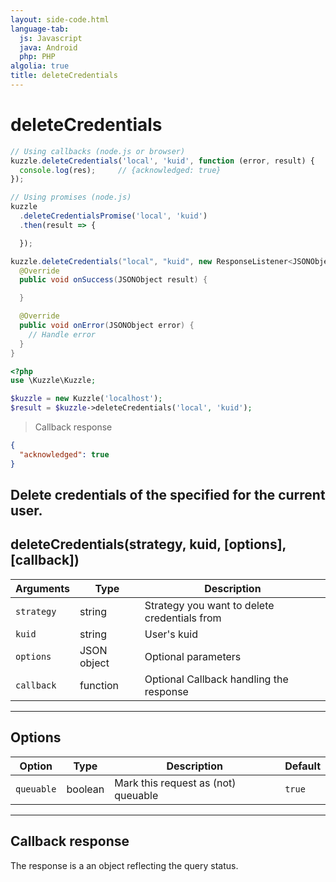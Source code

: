 ```yaml
---
layout: side-code.html
language-tab:
  js: Javascript
  java: Android
  php: PHP
algolia: true
title: deleteCredentials
---
```


# deleteCredentials

```js
// Using callbacks (node.js or browser)
kuzzle.deleteCredentials('local', 'kuid', function (error, result) {
  console.log(res);     // {acknowledged: true}
});

// Using promises (node.js)
kuzzle
  .deleteCredentialsPromise('local', 'kuid')
  .then(result => {

  });
```

```java
kuzzle.deleteCredentials("local", "kuid", new ResponseListener<JSONObject>() {
  @Override
  public void onSuccess(JSONObject result) {

  }

  @Override
  public void onError(JSONObject error) {
    // Handle error
  }
}
```

```php
<?php
use \Kuzzle\Kuzzle;

$kuzzle = new Kuzzle('localhost');
$result = $kuzzle->deleteCredentials('local', 'kuid');

```

> Callback response

```json
{
  "acknowledged": true
}
```

Delete credentials of the specified <strategy> for the current user. 
---

## deleteCredentials(strategy, kuid, [options], [callback])

| Arguments | Type | Description
|-----------|------|------------
| `strategy` | string | Strategy you want to delete credentials from
| `kuid` | string | User's kuid
| `options` | JSON object | Optional parameters
| `callback`| function | Optional Callback handling the response

---

## Options

| Option | Type | Description | Default
|--------|------|-------------|---------
| `queuable` | boolean | Mark this request as (not) queuable | `true`

---

## Callback response

The response is a an object reflecting the query status.
